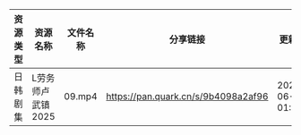 | 资源类型 | 资源名称        | 文件名称   | 分享链接                                | 更新时间                |
| ---- | ----------- | ------ | ----------------------------------- | ------------------- |
| 日韩剧集 | L劳务师卢武镇2025 | 09.mp4 | https://pan.quark.cn/s/9b4098a2af96 | 2025-06-28 01:26:59 |

